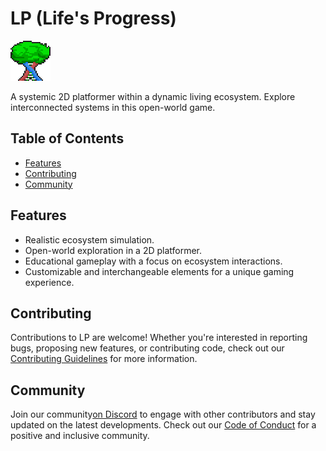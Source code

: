 # LP (Life's Progress)
![LP](/logo.png)

A systemic 2D platformer within a dynamic living ecosystem. Explore interconnected systems in this open-world game.

## Table of Contents
- [Features](#features)
- [Contributing](#contributing)
- [Community](#community)

## Features

- Realistic ecosystem simulation.
- Open-world exploration in a 2D platformer.
- Educational gameplay with a focus on ecosystem interactions.
- Customizable and interchangeable elements for a unique gaming experience.

## Contributing

Contributions to LP are welcome! Whether you're interested in reporting bugs, proposing new features, or contributing code, check out our [Contributing Guidelines](CONTRIBUTING.md) for more information.

## Community

Join our community[on Discord](https://discord.gg/u2J25aGy8c) to engage with other contributors and stay updated on the latest developments. Check out our [Code of Conduct](link-to-code-of-conduct.md) for a positive and inclusive community.
